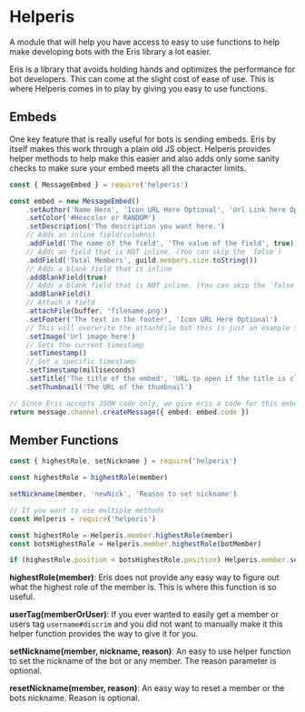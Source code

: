 # Helperis

A module that will help you have access to easy to use functions to help make developing bots with the Eris library a lot easier.

Eris is a library that avoids holding hands and optimizes the performance for bot developers. This can come at the slight cost of ease of use. This is where Helperis comes in to play by giving you easy to use functions.

## Embeds

One key feature that is really useful for bots is sending embeds. Eris by itself makes this work through a plain old JS object. Helperis provides helper methods to help make this easier and also adds only some sanity checks to make sure your embed meets all the character limits.

```ts
const { MessageEmbed } = require('helperis')

const embed = new MessageEmbed()
	.setAuthor('Name Here', 'Icon URL Here Optional', 'Url Link here Optional')
	.setColor('#Hexcolor or RANDOM')
	.setDescription('The description you want here.')
	// Adds an inline field(columns)
	.addField('The name of the field', 'The value of the field', true)
	// Adds an field that is NOT inline. (You can skip the `false`)
	.addField('Total Members', guild.members.size.toString())
	// Adds a blank field that is inline
	.addBlankField(true)
	// Adds a blank field that is NOT inline. (You can skip the `false`)
	.addBlankField()
	// Attach a field
	.attachFile(buffer, 'filename.png')
	.setFooter('The text in the footer', 'Icon URL Here Optional')
	// This will overwrite the attachFile but this is just an example to show you all the methods available.
	.setImage('Url image here')
	// Sets the current timestamp
	.setTimestamp()
	// Set a specific timestamp
	.setTimestamp(milliseconds)
	.setTitle('The title of the embed', 'URL to open if the title is clicked OPTIONAL')
	.setThumbnail('The URL of the thumbnail')

// Since Eris accepts JSON code only, we give eris a code for this embed
return message.channel.createMessage({ embed: embed.code })
```

## Member Functions

```ts
const { highestRole, setNickname } = require('helperis')

const highestRole = highestRole(member)

setNickname(member, 'newNick', 'Reason to set nickname')
```

```ts
// If you want to use multiple methods
const Helperis = require('helperis')

const highestRole = Helperis.member.highestRole(member)
const botsHighestRole = Helperis.member.highestRole(botMember)

if (highestRole.position < botsHighestRole.position) Helperis.member.setNickname(member, 'newNick', 'Reason to set nickname')
```

**highestRole(member)**: Eris does not provide any easy way to figure out what the highest role of the member is. This is where this function is so useful.

**userTag(memberOrUser)**: If you ever wanted to easily get a member or users tag `username#discrim` and you did not want to manually make it this helper function provides the way to give it for you.

**setNickname(member, nickname, reason)**: An easy to use helper function to set the nickname of the bot or any member. The reason parameter is optional.

**resetNickname(member, reason)**: An easy way to reset a member or the bots nickname. Reason is optional.

